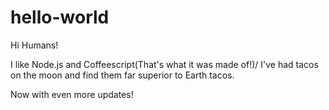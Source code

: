 # hello-world

Hi Humans!

I like Node.js and Coffeescript(That's what it was made of!)/
I've had tacos on the moon and find them far superior to Earth tacos.

Now with even more updates!
